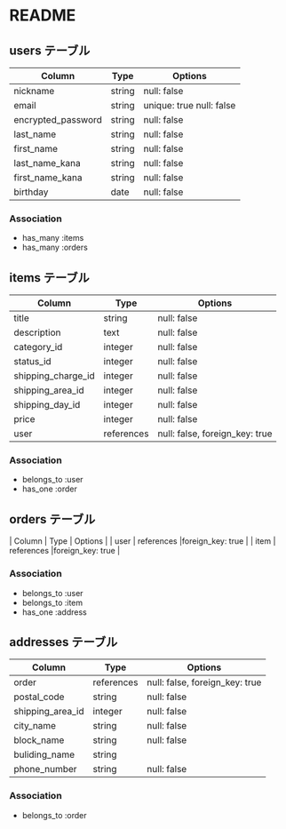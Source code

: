 # README

## users テーブル

| Column             | Type       | Options                 |
| -------------------| ---------- | ------------------------|
| nickname           | string     | null: false             |
| email              | string     | unique: true null: false|
| encrypted_password | string     | null: false             |
| last_name          | string     | null: false             |
| first_name         | string     | null: false             |
| last_name_kana     | string     | null: false             | 
| first_name_kana    | string     | null: false             |
| birthday           | date       | null: false             |

### Association

- has_many :items
- has_many :orders


## items テーブル

| Column             | Type        | Options                         |
| -------------------| ------------| --------------------------------|
| title              | string      | null: false                     |
| description        | text        | null: false                     |
| category_id        | integer     | null: false                     |
| status_id          | integer     | null: false                     |
| shipping_charge_id | integer     | null: false                     |
| shipping_area_id   | integer     | null: false                     | 
| shipping_day_id    | integer     | null: false                     |
| price              | integer     | null: false                     |
| user               | references  | null: false, foreign_key: true  |


### Association

- belongs_to :user
- has_one :order

## orders テーブル
| Column             | Type        | Options                         |
| user               | references |foreign_key: true |
| item               | references |foreign_key: true |

### Association

- belongs_to :user
- belongs_to :item
- has_one :address


## addresses テーブル
| Column             | Type       | Options                           |
| -------------------| ---------- | ----------------------------------|
| order              | references | null: false, foreign_key: true    |
| postal_code        | string     | null: false                       |
| shipping_area_id   | integer    | null: false                       |
| city_name          | string     | null: false                       |
| block_name         | string     | null: false                       |
| buliding_name      | string     |                                   |
| phone_number       | string     | null: false                       |

### Association

- belongs_to :order




<!-- カラムの型	説明	用途
integer	数値	金額、回数など
string	文字(短文)	ユーザー名、メールアドレスなど
text	文字(長文)	投稿文、説明文など
boolean	真か偽か	はい・いいえの選択、合格・不合格のフラグなど
datetime	日付と時刻	作成日時、更新日時など -->

<!-- Optionsについては、必要であれば以下を参考にしましょう。

オプション	役割
null: false	カラムが空の状態では保存できない
unique: true	一意性のみ許可（同じ値は保存できない）
foreign_key: true	外部キーを設定（別テーブルのカラムを参照する） -->
